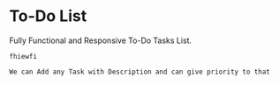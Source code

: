 <h1>To-Do List</h1>

Fully Functional and Responsive To-Do Tasks List.

    fhiewfi

    We can Add any Task with Description and can give priority to that 
